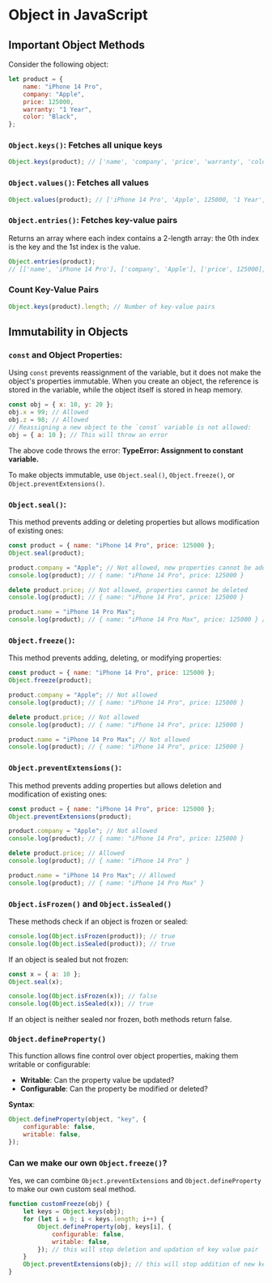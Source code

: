 # Object in JavaScript

## Important Object Methods

Consider the following object:

```javascript
let product = {
    name: "iPhone 14 Pro",
    company: "Apple",
    price: 125000,
    warranty: "1 Year",
    color: "Black",
};
```

### `Object.keys()`: Fetches all unique keys

```javascript
Object.keys(product); // ['name', 'company', 'price', 'warranty', 'color']
```

### `Object.values()`: Fetches all values

```javascript
Object.values(product); // ['iPhone 14 Pro', 'Apple', 125000, '1 Year', 'Black']
```

### `Object.entries()`: Fetches key-value pairs

Returns an array where each index contains a 2-length array: the 0th index is the key and the 1st index is the value.

```javascript
Object.entries(product);
// [['name', 'iPhone 14 Pro'], ['company', 'Apple'], ['price', 125000], ['warranty', '1 Year'], ['color', 'Black']]
```

### Count Key-Value Pairs

```javascript
Object.keys(product).length; // Number of key-value pairs
```

## Immutability in Objects

### `const` and Object Properties:
Using `const` prevents reassignment of the variable, but it does not make the object's properties immutable. When you create an object, the reference is stored in the variable, while the object itself is stored in heap memory.

```javascript
const obj = { x: 10, y: 20 };
obj.x = 99; // Allowed
obj.z = 98; // Allowed
// Reassigning a new object to the `const` variable is not allowed:
obj = { a: 10 }; // This will throw an error
```

The above code throws the error:
**TypeError: Assignment to constant variable.**

To make objects immutable, use `Object.seal()`, `Object.freeze()`, or `Object.preventExtensions()`.

### `Object.seal()`:
This method prevents adding or deleting properties but allows modification of existing ones:

```javascript
const product = { name: "iPhone 14 Pro", price: 125000 };
Object.seal(product);

product.company = "Apple"; // Not allowed, new properties cannot be added
console.log(product); // { name: "iPhone 14 Pro", price: 125000 }

delete product.price; // Not allowed, properties cannot be deleted
console.log(product); // { name: "iPhone 14 Pro", price: 125000 }

product.name = "iPhone 14 Pro Max";
console.log(product); // { name: "iPhone 14 Pro Max", price: 125000 } // Existing properties can be modified
```

### `Object.freeze()`:
This method prevents adding, deleting, or modifying properties:

```javascript
const product = { name: "iPhone 14 Pro", price: 125000 };
Object.freeze(product);

product.company = "Apple"; // Not allowed
console.log(product); // { name: "iPhone 14 Pro", price: 125000 }

delete product.price; // Not allowed
console.log(product); // { name: "iPhone 14 Pro", price: 125000 }

product.name = "iPhone 14 Pro Max"; // Not allowed
console.log(product); // { name: "iPhone 14 Pro", price: 125000 }
```

### `Object.preventExtensions()`:
This method prevents adding properties but allows deletion and modification of existing ones:

```javascript
const product = { name: "iPhone 14 Pro", price: 125000 };
Object.preventExtensions(product);

product.company = "Apple"; // Not allowed
console.log(product); // { name: "iPhone 14 Pro", price: 125000 }

delete product.price; // Allowed
console.log(product); // { name: "iPhone 14 Pro" }

product.name = "iPhone 14 Pro Max"; // Allowed
console.log(product); // { name: "iPhone 14 Pro Max" }
```

### `Object.isFrozen()` and `Object.isSealed()`
These methods check if an object is frozen or sealed:

```javascript
console.log(Object.isFrozen(product)); // true
console.log(Object.isSealed(product)); // true
```

If an object is sealed but not frozen:

```javascript
const x = { a: 10 };
Object.seal(x);

console.log(Object.isFrozen(x)); // false
console.log(Object.isSealed(x)); // true
```

If an object is neither sealed nor frozen, both methods return false.

### `Object.defineProperty()`
This function allows fine control over object properties, making them writable or configurable:

- **Writable**: Can the property value be updated?
- **Configurable**: Can the property be modified or deleted?

**Syntax**:
```javascript
Object.defineProperty(object, "key", {
    configurable: false,
    writable: false,
});
```

### Can we make our own `Object.freeze()`? 
Yes, we can combine `Object.preventExtensions` and `Object.defineProperty` to make our own custom seal method.

```javascript
function customFreeze(obj) {
    let keys = Object.keys(obj);
    for (let i = 0; i < keys.length; i++) {
        Object.defineProperty(obj, keys[i], {
            configurable: false,
            writable: false,
        }); // this will stop deletion and updation of key value pair
    }
    Object.preventExtensions(obj); // this will stop addition of new key value pairs
}
```
